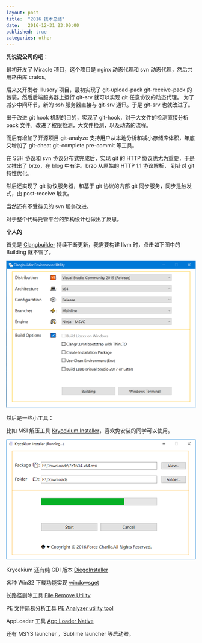 ```yaml
---
layout: post
title:  "2016 技术总结"
date:   2016-12-31 23:00:00
published: true
categories: other
---
```



**先说说公司的吧：**

最初开发了 Miracle 项目，这个项目是 nginx 动态代理和 svn 动态代理，然后共用路由库 cratos。

后来又开发者 Illusory 项目，最初实现了 git-upload-pack git-receive-pack 的包装，然后后端服务器上运行 git-srv 就可以实现 git 任意协议的动态代理。
为了减少中间环节，新的 ssh 服务器直接与 git-srv 通讯。于是 git-srv 也就改进了。

出于改进 git hook 机制的目的，实现了 git-hook，对于大文件的检测直接分析 pack 文件。改进了权限检测，大文件检测，以及动态的流程。

而后有增加了开源项目 git-analyze 支持用户从本地分析和减小存储库体积，年底又增加了 git-cheat git-complete pre-commit 等工具。

在 SSH 协议和 svn 协议分布式完成后，实现 git 的 HTTP 协议也尤为重要，于是又推出了 brzo，在 blog 中有讲。brzo 从原始的 HTTP 1.1 协议解析，
到针对 git 特性优化。

然后还实现了 git 协议服务器，和基于 git 协议的内部 git 同步服务，同步是触发式，由 post-receive 触发。

当然还有不受待见的 svn 服务改进。

对于整个代码托管平台的架构设计也做出了反思。

**个人的**

首先是 [Clangbuilder](https://github.com/fstudio/clangbuilder) 持续不断更新，我需要构建 llvm 时，点击如下图中的 Building 就不管了。

![ClangbuilderUI](https://github.com/fstudio/clangbuilder/raw/master/docs/images/cbui.png)

然后是一些小工具：

比如 MSI 解压工具 [Krycekium Installer](https://github.com/fcharlie/Krycekium)，喜欢免安装的同学可以使用。

![running](https://github.com/fcharlie/Krycekium/raw/master/docs/images/running.png)

Krycekium 还有纯 GDI 版本 [DiegoInstaller](https://github.com/fcharlie/DiegoInstaller)

各种 Win32 下载功能实现 [windowsget](https://github.com/fcharlie/wget)

长路径删除工具 [File Remove Utility](https://github.com/fcharlie/remove-utility)

PE 文件简易分析工具 [PE Analyzer utility tool](https://github.com/fcharlie/PEAnalyzer)

AppLoader 工具 [App Loader Native](https://github.com/fcharlie/AppLoader)

还有 MSYS launcher ，Sublime launcher 等启动器。
